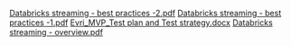 [Databricks streaming - best practices -2.pdf](https://github.com/Rizwan-hadoop/My_Projects_demo/files/14093027/Databricks.streaming.-.best.practices.-2.pdf)
[Databricks streaming - best practices -1.pdf](https://github.com/Rizwan-hadoop/My_Projects_demo/files/14093026/Databricks.streaming.-.best.practices.-1.pdf)
[Evri_MVP_Test plan and Test strategy.docx](https://github.com/Rizwan-hadoop/My_Projects_demo/files/14093025/Evri_MVP_Test.plan.and.Test.strategy.docx)
[Databricks streaming - overview.pdf](https://github.com/Rizwan-hadoop/My_Projects_demo/files/14093024/Databricks.streaming.-.overview.pdf)
